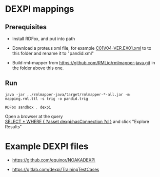 # DEXPI mappings

## Prerequisites
* Install RDFox, and put into path

* Download a proteus xml file, for example [C01V04-VER.EX01.xml](https://gitlab.com/dexpi/TrainingTestCases/-/blob/1d87438391911ce06c7c6c84a6063e45f7f4a3a1/dexpi%201.3/example%20pids/C01%20DEXPI%20Reference%20P&ID/C01V04-VER.EX01.xml) to  to this folder and rename it to "pandid.xml"

* Build rml-mapper from https://github.com/RMLio/rmlmapper-java.git in the folder above this one.


## Run 
```
java -jar ../rmlmapper-java/target/rmlmapper-*-all.jar -m mapping.rml.ttl -s trig -o pandid.trig
``` 

```
RDFox sandbox . dexpi
```

Open a browser at the query  
[SELECT * WHERE {  ?asset dexpi:hasConnection ?d  }](http://localhost:12110/console/test?query=SELECT%20%2A%20WHERE%20%7B%20%20%3Fasset%20dexpi%3AhasConnection%20%3Fd%20%20%7D) and click "Explore Results"

# Example DEXPI files

* https://github.com/equinor/NOAKADEXPI

* https://gitlab.com/dexpi/TrainingTestCases